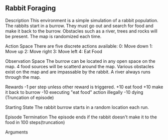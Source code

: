 Rabbit Foraging
---------------

Description
This environment is a simple simulation of a rabbit population. The rabbits start in a burrow. They must go out and search for food and make it back to the burrow. Obstacles such as a river, trees and rocks will be present. The map is randomized each time.

Action Space
There are five discrete actions available:
0: Move down
1: Move up
2: Move right
3: Move left
4: Eat Food

Observation Space
The burrow can be located in any open space on the map. 4 food sources will be scatterd around the map. Various obstacles exist on the map and are impassable by the rabbit. A river always runs through the map. 

Rewards
-1 per step unless other reward is triggered.
+10 eat food
+10 make it back to burrow
-10 executing "eat food" action illegally
-10 dying (Truncation of episode)

Starting State
The rabbit burrow starts in a random location each run.

Episode Termination
The episode ends if the rabbit doesn't make it to the food in 100 steps(truncation)

Arguments
